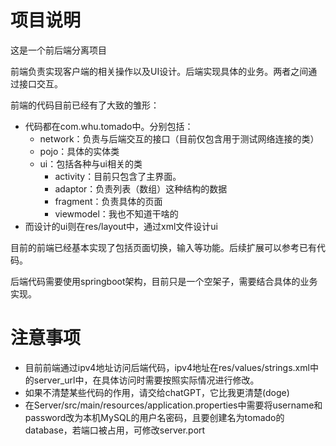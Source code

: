 # 项目说明

这是一个前后端分离项目

前端负责实现客户端的相关操作以及UI设计。后端实现具体的业务。两者之间通过接口交互。

前端的代码目前已经有了大致的雏形：

- 代码都在com.whu.tomado中。分别包括：
  - network：负责与后端交互的接口（目前仅包含用于测试网络连接的类）
  - pojo：具体的实体类
  - ui：包括各种与ui相关的类
    - activity：目前只包含了主界面。
    - adaptor：负责列表（数组）这种结构的数据
    - fragment：负责具体的页面
    - viewmodel：我也不知道干啥的
- 而设计的ui则在res/layout中，通过xml文件设计ui

目前的前端已经基本实现了包括页面切换，输入等功能。后续扩展可以参考已有代码。

后端代码需要使用springboot架构，目前只是一个空架子，需要结合具体的业务实现。

# 注意事项

- 目前前端通过ipv4地址访问后端代码，ipv4地址在res/values/strings.xml中的server_url中，在具体访问时需要按照实际情况进行修改。
- 如果不清楚某些代码的作用，请交给chatGPT，它比我更清楚(doge)
- 在Server/src/main/resources/application.properties中需要将username和password改为本机MySQL的用户名密码，且要创建名为tomado的database，若端口被占用，可修改server.port